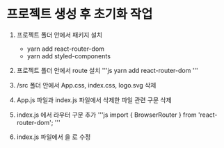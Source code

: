 # 프로젝트 생성 후 초기화 작업

1. 프로젝트 폴더 안에서 패키지 설치

   - yarn add react-router-dom
   - yarn add styled-components

2. 프로젝트 폴더 안에서 route 설치
   '''js
   yarn add react-router-dom
   '''

3. /src 폴더 안에서 App.css, index.css, logo.svg 삭제
4. App.js 파일과 index.js 파일에서 삭제한 파일 관련 구문 삭제
5. index.js 에서 라우터 구문 추가
   '''js
   import { BrowserRouter } from 'react-router-dom';
   '''

6. index.js 파일에서 <App />을 <BrowserRouter><App /></BrowserRouter> 로 수정
